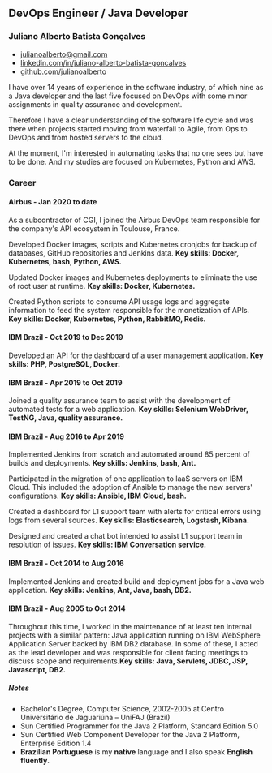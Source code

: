 ## DevOps Engineer / Java Developer
### Juliano Alberto Batista Gonçalves

* [julianoalberto@gmail.com](julianoalberto@gmail.com)
* [linkedin.com/in/juliano-alberto-batista-goncalves](linkedin.com/in/juliano-alberto-batista-goncalves)
* [github.com/julianoalberto](github.com/julianoalberto)

I have over 14 years of experience in the software industry, of which nine as a Java developer and the last five focused on DevOps with some minor assignments in quality assurance and development. 

Therefore I have a clear understanding of the software life cycle and was there when projects started moving from waterfall to Agile, from Ops to DevOps and from hosted servers to the cloud.

At the moment, I'm interested in automating tasks that no one sees but have to be done. And my studies are focused on Kubernetes, Python and AWS.

### Career
#### Airbus - Jan 2020 to date
As a subcontractor of CGI, I joined the Airbus DevOps team responsible for the company's API ecosystem in Toulouse, France.

Developed Docker images, scripts and Kubernetes cronjobs for backup of databases, GitHub repositories and Jenkins data. **Key skills: Docker, Kubernetes, bash, Python, AWS.**

Updated Docker images and Kubernetes deployments to eliminate the use of root user at runtime. **Key skills: Docker, Kubernetes.**

Created Python scripts to consume API usage logs and aggregate information to feed the system responsible for the monetization of APIs. **Key skills: Docker, Kubernetes, Python, RabbitMQ, Redis.**

#### IBM Brazil - Oct 2019 to Dec 2019
Developed an API for the dashboard of a user management application. **Key skills: PHP, PostgreSQL, Docker.**

#### IBM Brazil - Apr 2019 to Oct 2019
Joined a quality assurance team to assist with the development of automated tests for a web application. **Key skills: Selenium WebDriver, TestNG, Java, quality assurance.**

#### IBM Brazil - Aug 2016 to Apr 2019
Implemented Jenkins from scratch and automated around 85 percent of builds and deployments. **Key skills: Jenkins, bash, Ant.**

Participated in the migration of one application to IaaS servers on IBM Cloud. This included the adoption of Ansible to manage the new servers' configurations.
**Key skills: Ansible, IBM Cloud, bash.**

Created a dashboard for L1 support team with alerts for critical errors using logs from several sources. **Key skills: Elasticsearch, Logstash, Kibana.**

Designed and created a chat bot intended to assist L1 support team in resolution of issues. **Key skills: IBM Conversation service.**

#### IBM Brazil - Oct 2014 to Aug 2016
Implemented Jenkins and created build and deployment jobs for a Java web application. **Key skills: Jenkins, Ant, Java, bash, DB2.**

#### IBM Brazil - Aug 2005 to Oct 2014
Throughout this time, I worked in the maintenance of at least ten internal projects with a similar pattern: Java application running on IBM WebSphere Application Server backed by IBM DB2 database.
In some of these, I acted as the lead developer and was responsible for client facing meetings to discuss scope and requirements.**Key skills: Java, Servlets, JDBC, JSP, Javascript, DB2.**

##### Notes
* Bachelor's Degree, Computer Science, 2002-2005 at Centro Universitário de Jaguariúna – UniFAJ (Brazil)
* Sun Certified Programmer for the Java 2 Platform, Standard Edition 5.0
* Sun Certified Web Component Developer for the Java 2 Platform, Enterprise Edition 1.4
* **Brazilian Portuguese** is my **native** language and I also speak **English fluently**.
